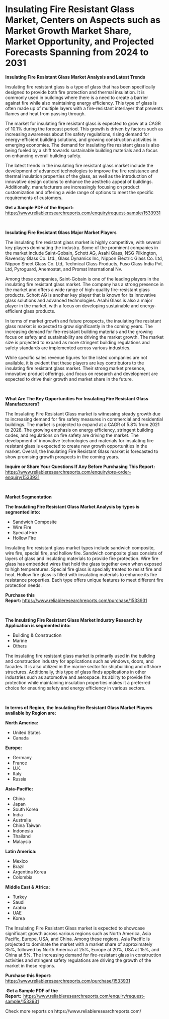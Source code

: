 <p><h1>Insulating Fire Resistant Glass Market, Centers on Aspects such as Market Growth Market Share, Market Opportunity, and Projected Forecasts Spanning from 2024 to 2031</h1></p><p><strong>Insulating Fire Resistant Glass Market Analysis and Latest Trends</strong></p>
<p><p>Insulating fire resistant glass is a type of glass that has been specifically designed to provide both fire protection and thermal insulation. It is commonly used in buildings where there is a need to create a barrier against fire while also maintaining energy efficiency. This type of glass is often made up of multiple layers with a fire-resistant interlayer that prevents flames and heat from passing through.</p><p>The market for insulating fire resistant glass is expected to grow at a CAGR of 10.1% during the forecast period. This growth is driven by factors such as increasing awareness about fire safety regulations, rising demand for energy-efficient building solutions, and growing construction activities in emerging economies. The demand for insulating fire resistant glass is also being fueled by a shift towards sustainable building materials and a focus on enhancing overall building safety.</p><p>The latest trends in the insulating fire resistant glass market include the development of advanced technologies to improve the fire resistance and thermal insulation properties of the glass, as well as the introduction of innovative design options to enhance the aesthetic appeal of buildings. Additionally, manufacturers are increasingly focusing on product customization and offering a wide range of options to meet the specific requirements of customers.</p></p>
<p><strong>Get a Sample PDF of the Report:&nbsp;</strong> <a href="https://www.reliableresearchreports.com/enquiry/request-sample/1533931">https://www.reliableresearchreports.com/enquiry/request-sample/1533931</a></p>
<p>&nbsp;</p>
<p><strong>Insulating Fire Resistant Glass Major Market Players</strong></p>
<p><p>The insulating fire resistant glass market is highly competitive, with several key players dominating the industry. Some of the prominent companies in the market include Saint-Gobain, Schott AG, Asahi Glass, NSG Pilkington, Ravensby Glass Co. Ltd., Glass Dynamics Inc, Nippon Electric Glass Co. Ltd, Nippon Sheet Glass Co. Ltd, Technical Glass Products, Fuso Glass India Pvt. Ltd, Pyroguard, Anemostat, and Promat International Nv.</p><p>Among these companies, Saint-Gobain is one of the leading players in the insulating fire resistant glass market. The company has a strong presence in the market and offers a wide range of high-quality fire-resistant glass products. Schott AG is another key player that is known for its innovative glass solutions and advanced technologies. Asahi Glass is also a major player in the market, with a focus on developing sustainable and energy-efficient glass products.</p><p>In terms of market growth and future prospects, the insulating fire resistant glass market is expected to grow significantly in the coming years. The increasing demand for fire-resistant building materials and the growing focus on safety and sustainability are driving the market growth. The market size is projected to expand as more stringent building regulations and safety standards are implemented across various industries.</p><p>While specific sales revenue figures for the listed companies are not available, it is evident that these players are key contributors to the insulating fire resistant glass market. Their strong market presence, innovative product offerings, and focus on research and development are expected to drive their growth and market share in the future.</p></p>
<p>&nbsp;</p>
<p><strong>What Are The Key Opportunities For Insulating Fire Resistant Glass Manufacturers?</strong></p>
<p><p>The Insulating Fire Resistant Glass market is witnessing steady growth due to increasing demand for fire safety measures in commercial and residential buildings. The market is projected to expand at a CAGR of 5.8% from 2021 to 2028. The growing emphasis on energy efficiency, stringent building codes, and regulations on fire safety are driving the market. The development of innovative technologies and materials for insulating fire resistant glass is expected to create new growth opportunities in the market. Overall, the Insulating Fire Resistant Glass market is forecasted to show promising growth prospects in the coming years.</p></p>
<p><strong>Inquire or Share Your Questions If Any Before Purchasing This Report:</strong> <a href="https://www.reliableresearchreports.com/enquiry/pre-order-enquiry/1533931">https://www.reliableresearchreports.com/enquiry/pre-order-enquiry/1533931</a></p>
<p>&nbsp;</p>
<p><strong>Market Segmentation</strong></p>
<p><strong>The Insulating Fire Resistant Glass Market Analysis by types is segmented into:</strong></p>
<p><ul><li>Sandwich Composite</li><li>Wire Fire</li><li>Special Fire</li><li>Hollow Fire</li></ul></p>
<p><p>Insulating fire resistant glass market types include sandwich composite, wire fire, special fire, and hollow fire. Sandwich composite glass consists of layers of glass and insulating materials to provide fire protection. Wire fire glass has embedded wires that hold the glass together even when exposed to high temperatures. Special fire glass is specially treated to resist fire and heat. Hollow fire glass is filled with insulating materials to enhance its fire resistance properties. Each type offers unique features to meet different fire protection needs.</p></p>
<p><strong>Purchase this Report:&nbsp;</strong><a href="https://www.reliableresearchreports.com/purchase/1533931">https://www.reliableresearchreports.com/purchase/1533931</a></p>
<p>&nbsp;</p>
<p><strong>The Insulating Fire Resistant Glass Market Industry Research by Application is segmented into:</strong></p>
<p><ul><li>Building & Construction</li><li>Marine</li><li>Others</li></ul></p>
<p><p>The insulating fire resistant glass market is primarily used in the building and construction industry for applications such as windows, doors, and facades. It is also utilized in the marine sector for shipbuilding and offshore structures. Additionally, this type of glass finds applications in other industries such as automotive and aerospace. Its ability to provide fire protection while maintaining insulation properties makes it a preferred choice for ensuring safety and energy efficiency in various sectors.</p></p>
<p>&nbsp;</p>
<p><strong>In terms of Region, the Insulating Fire Resistant Glass Market Players available by Region are:</strong></p>
<p>
    <p> <strong> North America: </strong>
        <ul>
            <li>United States</li>
            <li>Canada</li>
        </ul>
        </p> 
    <p> <strong> Europe: </strong>
        <ul>
            <li>Germany</li>
            <li>France</li>
            <li>U.K.</li>
            <li>Italy</li>
            <li>Russia</li>
        </ul>
        </p> 
    <p> <strong> Asia-Pacific: </strong>
        <ul>
            <li>China</li>
            <li>Japan</li>
            <li>South Korea</li>
            <li>India</li>
            <li>Australia</li>
            <li>China Taiwan</li>
            <li>Indonesia</li>
            <li>Thailand</li>
            <li>Malaysia</li>
        </ul>
        </p> 
    <p> <strong> Latin America: </strong>
        <ul>
            <li>Mexico</li>
            <li>Brazil</li>
            <li>Argentina Korea</li>
            <li>Colombia</li>
        </ul>
        </p> 
    <p> <strong> Middle East & Africa: </strong>
        <ul>
            <li>Turkey</li>
            <li>Saudi</li>
            <li>Arabia</li>
            <li>UAE</li>
            <li>Korea</li>
        </ul>
    </p>
    </p>
<p><p>The Insulating Fire Resistant Glass market is expected to showcase significant growth across various regions such as North America, Asia Pacific, Europe, USA, and China. Among these regions, Asia Pacific is projected to dominate the market with a market share of approximately 35%, followed by North America at 25%, Europe at 20%, USA at 15%, and China at 5%. The increasing demand for fire-resistant glass in construction activities and stringent safety regulations are driving the growth of the market in these regions.</p></p>
<p><strong>Purchase this Report: </strong><a href="https://www.reliableresearchreports.com/purchase/1533931">https://www.reliableresearchreports.com/purchase/1533931</a></p>
<p>&nbsp;<strong>Get a Sample PDF of the Report:&nbsp;&nbsp;</strong><a href="https://www.reliableresearchreports.com/enquiry/request-sample/1533931">https://www.reliableresearchreports.com/enquiry/request-sample/1533931</a></p>
<p><strong></strong></p>
<p>Check more reports on https://www.reliableresearchreports.com/</p>